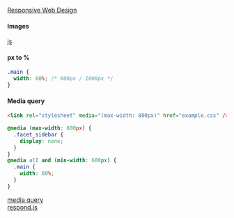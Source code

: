 [Responsive Web Design](http://alistapart.com/article/responsive-web-design)   
#### Images   
[js](https://github.com/ganlanyuan/responsive-images.js)
#### px to %   
````css
.main {
  width: 60%; /* 600px / 1000px */
}
````
#### Media query    
````html
<link rel="stylesheet" media="(max-width: 800px)" href="example.css" />
````
````css
@media (max-width: 600px) {
  .facet_sidebar {
    display: none;
  }
}
@media all and (min-width: 600px) {
  .main {
    width: 80%;
  }
}
````
[media query](https://developer.mozilla.org/en-US/docs/Web/Guide/CSS/Media_queries)    
[respond.js](https://github.com/scottjehl/Respond)   
